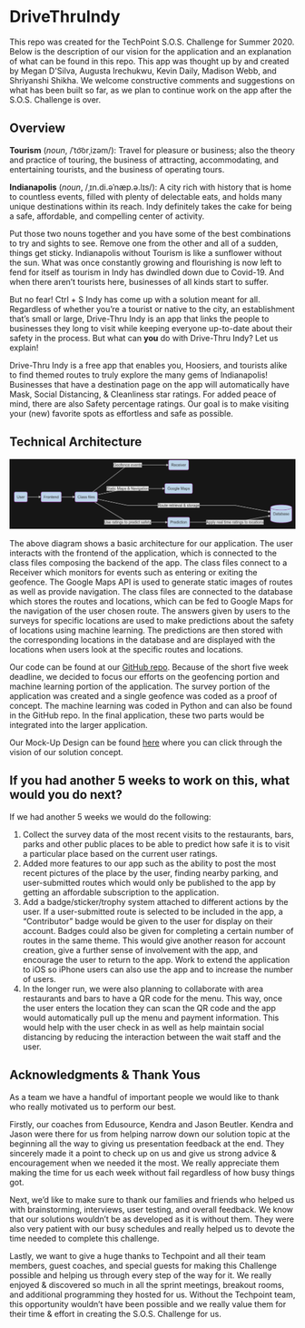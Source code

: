 # DriveThruIndy

This repo was created for the TechPoint S.O.S. Challenge for Summer 2020. Below is the description of our vision for the application and an explanation of what can be found in this repo. This app was thought up by and created by Megan D'Silva, Augusta Irechukwu, Kevin Daily, Madison Webb, and Shriyanshi Shikha. We welcome constructive comments and suggestions on what has been built so far, as we plan to continue work on the app after the S.O.S. Challenge is over. 

## Overview

**Tourism** (_noun_, /ˈto͝orˌizəm/): Travel for pleasure or business; also the theory and practice of touring, the business of attracting, accommodating, and entertaining tourists, and the business of operating tours.

**Indianapolis** (_noun_, /ˌɪn.di.əˈnæp.ə.lɪs/): A city rich with history that is home to countless events, filled with plenty of delectable eats, and holds many unique destinations within its reach. Indy definitely takes the cake for being a safe, affordable, and compelling center of activity.

Put those two nouns together and you have some of the best combinations to try and sights to see. Remove one from the other and all of a sudden, things get sticky. Indianapolis without Tourism is like a sunflower without the sun. What was once constantly growing and flourishing is now left to fend for itself as tourism in Indy has dwindled down due to Covid-19. And when there aren’t tourists here, businesses of all kinds start to suffer.

But no fear! Ctrl + S Indy has come up with a solution meant for all. Regardless of whether you’re a tourist or native to the city, an establishment that’s small or large, Drive-Thru Indy is an app that links the people to businesses they long to visit while keeping everyone up-to-date about their safety in the process. But what can **you** do with Drive-Thru Indy? Let us explain!
 
Drive-Thru Indy is a free app that enables you, Hoosiers, and tourists alike to find themed routes to truly explore the many gems of Indianapolis! Businesses that have a destination page on the app will automatically have Mask, Social Distancing, & Cleanliness star ratings. For added peace of mind, there are also Safety percentage ratings. Our goal is to make visiting your (new) favorite spots as effortless and safe as possible. 

## Technical Architecture

![alt text](https://github.com/kevin-daily/DriveThruIndy/blob/master/arch_diag_full.png?raw=true "Application Architectural Diagram")

The above diagram shows a basic architecture for our application. The user interacts with the frontend of the application, which is connected to the class files composing the backend of the app. The class files connect to a Receiver which monitors for events such as entering or exiting the geofence. The Google Maps API is used to generate static images of routes as well as provide navigation. The class files are connected to the database which stores the routes and locations, which can be fed to Google Maps for the navigation of the user chosen route. The answers given by users to the surveys for specific locations are used to make predictions about the safety of locations using machine learning. The predictions are then stored with the corresponding locations in the database and are displayed with the locations when users look at the specific routes and locations. 

Our code can be found at our [GitHub repo](https://github.com/kevin-daily/DriveThruIndy). Because of the short five week deadline, we decided to focus our efforts on the geofencing portion and machine learning portion of the application. The survey portion of the application was created and a single geofence was coded as a proof of concept. The machine learning was coded in Python and can also be found in the GitHub repo. In the final application, these two parts would be integrated into the larger application.

Our Mock-Up Design can be found [here](https://xd.adobe.com/view/15ed004e-d18c-4483-9484-5da8ff57ee3b-40be/?fullscreen) where you can click through the vision of our solution concept.

## If you had another 5 weeks to work on this, what would you do next?

If we had another 5 weeks we would do the following:
1. Collect the survey data of the most recent visits to the restaurants, bars, parks and other public places to be able to predict how safe it is to visit a particular place based on the current user ratings. 
2. Added more features to our app such as the ability to post the most recent pictures of the place by the user, finding nearby parking, and user-submitted routes which would only be published to the app by getting an affordable subscription to the application.
3. Add a badge/sticker/trophy system attached to different actions by the user. If a user-submitted route is selected to be included in the app, a “Contributor” badge would be given to the user for display on their account. Badges could also be given for completing a certain number of routes in the same theme. This would give another reason for account creation, give a further sense of involvement with the app, and encourage the user to return to the app. 
Work to extend the application to iOS so iPhone users can also use the app and to increase the number of users.  
4. In the longer run, we were also planning to collaborate with area restaurants and bars to have a QR code for the menu. This way, once the user enters the location they can scan the QR code and the app would automatically pull up the menu and payment information. This would help with the user check in as well as help maintain social distancing by reducing the interaction between the wait staff and the user. 

## Acknowledgments & Thank Yous

As a team we have a handful of important people we would like to thank who really motivated us to perform our best.

Firstly, our coaches from Edusource, Kendra and Jason Beutler. Kendra and Jason were there for us from helping narrow down our solution topic at the beginning all the way to giving us presentation feedback at the end. They sincerely made it a point to check up on us and give us strong advice & encouragement when we needed it the most. We really appreciate them making the time for us each week without fail regardless of how busy things got.

Next, we’d like to make sure to thank our families and friends who helped us with brainstorming, interviews, user testing, and overall feedback. We know that our solutions wouldn’t be as developed as it is without them. They were also very patient with our busy schedules and really helped us to devote the time needed to complete this challenge. 

Lastly, we want to give a huge thanks to Techpoint and all their team members, guest coaches, and special guests for making this Challenge possible and helping us through every step of the way for it. We really enjoyed & discovered so much in all the sprint meetings, breakout rooms, and additional programming they hosted for us. Without the Techpoint team, this opportunity wouldn’t have been possible and we really value them for their time & effort in creating the S.O.S. Challenge for us.
